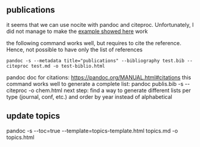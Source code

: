 
## publications
it seems that we can use nocite with pandoc and citeproc. Unfortunately, I did not manage to make the [example showed here](https://tex.stackexchange.com/questions/171793/bibtex-to-html-markdown-etc-using-pandoc) work

the following command works well, but requires to cite the reference. Hence, not possible to have only the list of references
```
pandoc -s --metadata title="publications" --bibliography test.bib --citeproc test.md -o test-biblio.html
```

pandoc doc for citations: https://pandoc.org/MANUAL.html#citations
this command works well to generate a complete list: pandoc publis.bib -s --citeproc -o chem.html
next step: find a way to generate different lists per type (journal, conf, etc.) and order by year instead of alphabetical

## update topics
pandoc -s --toc=true  --template=topics-template.html  topics.md -o topics.html
